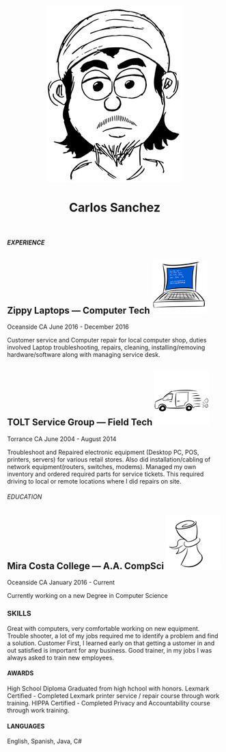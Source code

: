 <p align = "center"> <img src = "https://github.com/CarlozSanchez/resume/blob/master/img/Toon_Carlos_med.png?raw=true"></p>
<header><h1 align = "center"> Carlos Sanchez </h1></header>

##### EXPERIENCE


## Zippy Laptops — Computer Tech ![laptop](img/PC_BlueScreen_sml.png)

Oceanside CA
June 2016 - December 2016 

Customer service and Computer repair for local computer shop, duties
involved Laptop troubleshooting, repairs, cleaning, installing/removing
hardware/software along with managing service desk.

## TOLT Service Group — Field Tech ![vanride](img/Van_Ride.png)

Torrance CA
June 2004 - August 2014

Troubleshoot and Repaired electronic equipment (Desktop PC, POS,
printers, servers) for various retail stores. Also did installation/cabling
of network equipment(routers, switches, modems). Managed my own
inventory and ordered required parts for service tickets. This required
driving to local or remote locations where I did repairs on site.

###### EDUCATION 
## Mira Costa College — A.A. CompSci ![Diploma](img/Diploma.png)

Oceanside CA
January 2016 - Current

Currently working on a new Degree in Computer Science

### SKILLS
Great with computers, very comfortable working on new equipment.
Trouble shooter, a lot of my jobs required me to identify a problem and find a solution.
Customer First, I learned early on that getting a ustomer in and out satisfied is important 
for any business.
Good trainer, in my jobs I was always asked to train new employees.

#### AWARDS
High School Diploma
Graduated from high hchool with honors.
Lexmark Certified - Completed Lexmark printer service / repair course through work training.
HIPPA Certified - Completed Privacy and Accountability course through work training.

#### LANGUAGES
English, Spanish, Java, C#
